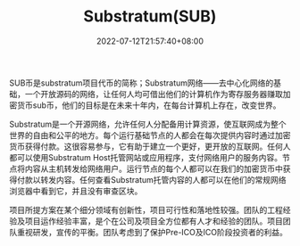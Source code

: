 ﻿---
weight: 
title: "Substratum(SUB)"
description: "SUB币是substratum代币的简称；Substratum网络——去中心化网络的基础，一个开放源码的网络，让任何人均可借出他们的计算机作为寄存服务器赚取加密货币sub币，他们的目标是在未来十..."
date: 2022-07-12T21:57:40+08:00
lastmod: 2022-07-12T16:45:40+08:00
draft: false
authors: ["浮尘"]
featuredImage: "substratumsub.webp"
link: "https://substratum.net/"
tags: ["数字代币","Substratum(SUB)"]
categories: ["navigation"]
navigation: ["数字代币"]
lightgallery: true
toc: true
pinned: false
recommend: false
recommend1: false
---
SUB币是substratum项目代币的简称；Substratum网络——去中心化网络的基础，一个开放源码的网络，让任何人均可借出他们的计算机作为寄存服务器赚取加密货币sub币，他们的目标是在未来十年内，在每台计算机上存在，改变世界。

Substratum是一个开源网络，允许任何人分配备用计算资源，使互联网成为整个世界的自由和公平的地方。每个运行基础节点的人都会在每次提供内容时通过加密货币获得付款。这很容易参与，它有助于建立一个更好，更开放的互联网。任何人都可以使用Substratum Host托管网站或应用程序，支付网络用户的服务内容。节点将内容从主机转发给网络用户。运行节点的每个人都可以在我们的加密货币中获得付款以转发内容。任何查看Substratum托管内容的人都可以在他们的常规网络浏览器中看到它，并且没有审查区块。

项目所提方案在某个细分领域有创新性，项目可行性和落地性较强。团队的工程经验及项目运作经验丰富，是个在公司及项目全方位都有人才和经验的团队。项目团队重视研发，宣传的平衡。团队考虑到了保护Pre-ICO及ICO阶段投资者的利益。

 